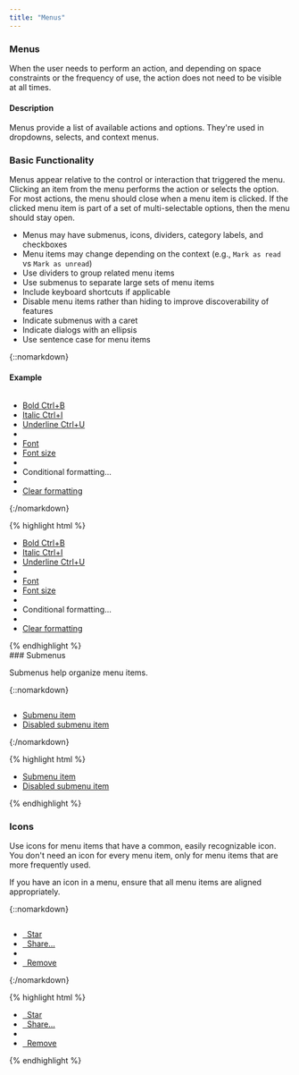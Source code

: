 ```yaml
---
title: "Menus"
---
```


<div class="pl-pattern">
<h3>Menus</h3>

When the user needs to perform an action, and depending on space constraints or the frequency of use, the action does not need to be visible at all times.

#### Description
Menus provide a list of available actions and options. They're used in dropdowns, selects, and context menus. 

</div>

<div class="pl-pattern">

### Basic Functionality
Menus appear relative to the control or interaction that triggered the menu. Clicking an item from the menu performs the action or selects the option. For most actions, the menu should close when a menu item is clicked. If the clicked menu item is part of a set of multi-selectable options, then the menu should stay open. 

- Menus may have submenus, icons, dividers, category labels, and checkboxes
- Menu items may change depending on the context (e.g., `Mark as read` vs `Mark as unread`)
- Use dividers to group related menu items
- Use submenus to separate large sets of menu items
- Include keyboard shortcuts if applicable
- Disable menu items rather than hiding to improve discoverability of features
- Indicate submenus with a caret
- Indicate dialogs with an ellipsis
- Use sentence case for menu items

{::nomarkdown}
<h4>Example</h4>
<div class="pl-preview">
    <ul style="display: inline-block; position: relative; float: none; width: 200px;" class="dropdown-menu" role="menu">
      <li role="presentation">
        <a href="">Bold
          <span class="pull-right text-muted">Ctrl+B</span>
        </a>
      </li>
      <li role="presentation">
        <a href="">Italic
          <span class="pull-right text-muted">Ctrl+I</span>
        </a>
      </li>
      <li role="presentation">
        <a href="">Underline
          <span class="pull-right text-muted">Ctrl+U</span>
        </a>
      </li>
      <li role="presentation" class="divider"></li>
      <li role="presentation">
        <a href="">Font
          <i class="fa fa-caret-right pull-right"></i>
        </a>
      </li>
      <li role="presentation">
        <a href="">Font size
          <i class="fa fa-caret-right pull-right"></i>
        </a>
      </li>
      <li role="presentation" class="divider"></li>
      <li role="presentation" class="disabled">
        <a>Conditional formatting...</a>
      </li>
      <li role="presentation" class="divider"></li>
      <li role="presentation">
        <a href="">Clear formatting</a>
      </li>
    </ul>
</div>
{:/nomarkdown}

{% highlight html %}
<ul class="dropdown-menu" role="menu">
  <li role="presentation">
    <a href="">Bold
      <span class="pull-right text-muted">Ctrl+B</span>
    </a>
  </li>
  <li role="presentation">
    <a href="">Italic
      <span class="pull-right text-muted">Ctrl+I</span>
    </a>
  </li>
  <li role="presentation">
    <a href="">Underline
      <span class="pull-right text-muted">Ctrl+U</span>
    </a>
  </li>
  <li role="presentation" class="divider"></li>
  <li role="presentation">
    <a href="">Font
      <i class="fa fa-caret-right pull-right"></i>
    </a>
  </li>
  <li role="presentation">
    <a href="">Font size
      <i class="fa fa-caret-right pull-right"></i>
    </a>
  </li>
  <li role="presentation" class="divider"></li>
  <li role="presentation" class="disabled">
    <a>Conditional formatting...</a>
  </li>
  <li role="presentation" class="divider"></li>
  <li role="presentation">
    <a href="">Clear formatting</a>
  </li>
</ul>
{% endhighlight %}

</div>


<div class="pl-pattern">
### Submenus

Submenus help organize menu items.

{::nomarkdown}
<div class="pl-preview">
    <ul style="display: inline-block; position: relative; float: none; width: 220px;" class="dropdown-menu" role="menu">
      <li role="presentation">
        <a href="">Submenu item
          <i class="fa fa-caret-right pull-right"></i>
        </a>
      </li>
      <li role="presentation" class="disabled">
        <a href="">Disabled submenu item
          <i class="fa fa-caret-right pull-right"></i>
        </a>
      </li>
    </ul>
</div>
{:/nomarkdown}

{% highlight html %}
<ul class="dropdown-menu" role="menu">
  <li role="presentation">
    <a href="">Submenu item
      <i class="fa fa-caret-right pull-right"></i>
    </a>
  </li>
  <li role="presentation" class="disabled">
    <a href="">Disabled submenu item
      <i class="fa fa-caret-right pull-right"></i>
    </a>
  </li>
</ul>
{% endhighlight %}

</div>

<div class="pl-pattern">

### Icons

Use icons for menu items that have a common, easily recognizable icon. You don't need an icon for every menu item, only for menu items that are more frequently used. 

If you have an icon in a menu, ensure that all menu items are aligned appropriately.

{::nomarkdown}
<div class="pl-preview">
<ul style="display: inline-block; position: relative; float: none; width: 200px;" class="dropdown-menu has-icon" role="menu">
  <li role="presentation">
    <a href="">
      <i class="fa fa-fw fa-star dropdown-menu-icon"></i> &nbsp; Star
    </a>
  </li>
  <li role="presentation">
    <a href="">&nbsp; Share...</a>
  </li>
  <li class="divider" role="presentation"></li>
  <li role="presentation">
    <a href="">
      <i class="fa fa-fw fa-trash-o dropdown-menu-icon"></i> &nbsp; Remove
    </a>
  </li>
</ul>
</div>
{:/nomarkdown}

{% highlight html %}
<ul class="dropdown-menu has-icon" role="menu">
  <li role="presentation">
    <a href="">
      <i class="fa fa-fw fa-star dropdown-menu-icon"></i> &nbsp; Star
    </a>
  </li>
  <li role="presentation">
    <a href="">&nbsp; Share...</a>
  </li>
  <li class="divider" role="presentation"></li>
  <li role="presentation">
    <a href="">
      <i class="fa fa-fw fa-trash-o dropdown-menu-icon"></i> &nbsp; Remove
    </a>
  </li>
</ul>
{% endhighlight %}
</div>
